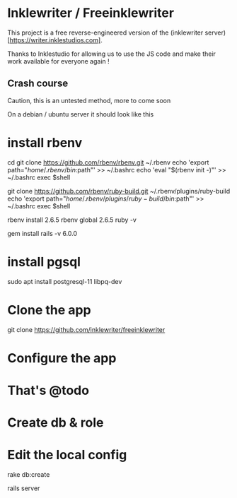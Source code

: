 # Inklewriter / Freeinklewriter

This project is a free reverse-engineered version of the (inklewriter server)[https://writer.inklestudios.com].

Thanks to Inklestudio for allowing us to use the JS code and make their work available for everyone again !

## Crash course

Caution, this is an untested method, more to come soon

On a debian / ubuntu server it should look like this 

  # install rbenv
  cd
  git clone https://github.com/rbenv/rbenv.git ~/.rbenv
  echo 'export path="$home/.rbenv/bin:$path"' >> ~/.bashrc
  echo 'eval "$(rbenv init -)"' >> ~/.bashrc
  exec $shell

  git clone https://github.com/rbenv/ruby-build.git ~/.rbenv/plugins/ruby-build
  echo 'export path="$home/.rbenv/plugins/ruby-build/bin:$path"' >> ~/.bashrc
  exec $shell

  rbenv install 2.6.5
  rbenv global 2.6.5
  ruby -v

  gem install rails -v 6.0.0

  # install pgsql
  sudo apt install postgresql-11 libpq-dev

  # Clone the app
  git clone https://github.com/inklewriter/freeinklewriter

  # Configure the app 
  # That's @todo
  # Create db & role
  # Edit the local config
 
  rake db:create

  rails server
